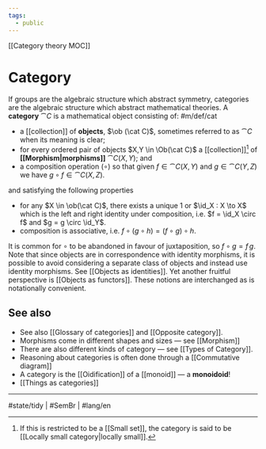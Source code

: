 ```yaml
---
tags:
  - public
---
```

[[Category theory MOC]]
# Category

If groups are the algebraic structure which abstract symmetry,
categories are the algebraic structure which abstract mathematical theories.
A **category** $\cat C$ is a mathematical object consisting of: #m/def/cat

- a [[collection]] of **objects**, $\ob (\cat C)$, sometimes referred to as $\cat C$ when its meaning is clear;
- for every ordered pair of objects $X,Y \in \Ob(\cat C)$
  a [[collection]][^loc] of **[[Morphism|morphisms]]** $\cat C(X, Y)$; and
- a composition operation $(\circ)$ so that given $f \in \cat C (X ,Y)$ and $g \in \cat C(Y,Z)$ we have $g \circ f \in \cat C(X,Z)$.

and satisfying the following properties

- for any $X \in \ob(\cat C)$,
  there exists a unique $1$ or $\id_X : X \to X$
  which is the left and right identity under composition, 
  i.e. $f = \id_X \circ f$ and $g = g \circ \id_Y$.
- composition is associative, i.e. $f \circ (g \circ h) = (f \circ g) \circ h$.

[^loc]: If this is restricted to be a [[Small set]], the category is said to be [[Locally small category|locally small]].

It is common for $\circ$ to be abandoned in favour of juxtaposition, so $f \circ g = f\,g$.
Note that since objects are in correspondence with identity morphisms, it is possible to avoid considering a separate class of objects and instead use identity morphisms.
See [[Objects as identities]].
Yet another fruitful perspective is [[Objects as functors]].
These notions are interchanged as is notationally convenient.

## See also

- See also [[Glossary of categories]] and [[Opposite category]].
- Morphisms come in different shapes and sizes — see [[Morphism]]
- There are also different kinds of category — see [[Types of Category]].
- Reasoning about categories is often done through a [[Commutative diagram]]
- A category is the [[Oidification]] of a [[monoid]] — a **monoidoid**!
- [[Things as categories]]

---
#state/tidy | #SemBr | #lang/en 